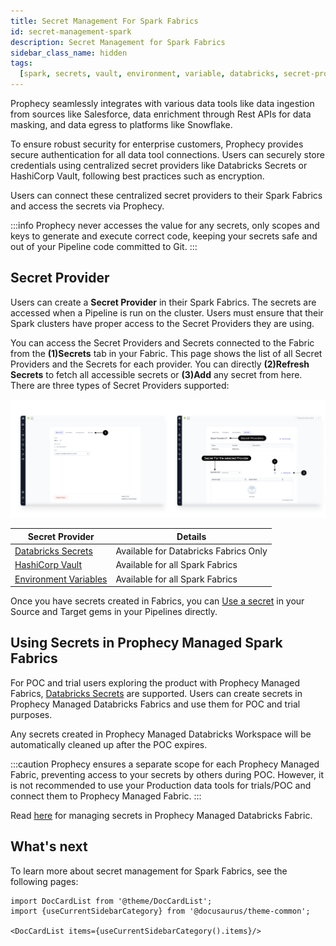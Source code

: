 ```yaml
---
title: Secret Management For Spark Fabrics
id: secret-management-spark
description: Secret Management for Spark Fabrics
sidebar_class_name: hidden
tags:
  [spark, secrets, vault, environment, variable, databricks, secret-provider]
---
```


Prophecy seamlessly integrates with various data tools like data ingestion from sources like Salesforce, data enrichment through Rest APIs for data masking, and data egress to platforms like Snowflake.

To ensure robust security for enterprise customers, Prophecy provides secure authentication for all data tool connections. Users can securely store credentials using centralized secret providers like Databricks Secrets or HashiCorp Vault, following best practices such as encryption.

Users can connect these centralized secret providers to their Spark Fabrics and access the secrets via Prophecy.

:::info
Prophecy never accesses the value for any secrets, only scopes and keys to generate and execute correct code, keeping your secrets safe and out of your Pipeline code committed to Git.
:::

## Secret Provider

Users can create a **Secret Provider** in their Spark Fabrics. The secrets are accessed when a Pipeline is run on the cluster.
Users must ensure that their Spark clusters have proper access to the Secret Providers they are using.

You can access the Secret Providers and Secrets connected to the Fabric from the **(1)Secrets** tab in your Fabric.
This page shows the list of all Secret Providers and the Secrets for each provider. You can directly **(2)Refresh Secrets** to fetch all accessible secrets or **(3)Add** any secret from here. There are three types of Secret Providers supported:

![secret_screen](img/Secret_provider_Screen.png)

| Secret Provider                            | Details                               |
| ------------------------------------------ | ------------------------------------- |
| [Databricks Secrets](./databricks-secrets) | Available for Databricks Fabrics Only |
| [HashiCorp Vault](./hashicorp-vault)       | Available for all Spark Fabrics       |
| [Environment Variables](./env-variable)    | Available for all Spark Fabrics       |

Once you have secrets created in Fabrics, you can [Use a secret](./using-secrets.md) in your Source and Target gems in your Pipelines directly.

## Using Secrets in Prophecy Managed Spark Fabrics

For POC and trial users exploring the product with Prophecy Managed Fabrics, [Databricks Secrets](./databricks-secrets.md#managing-secrets-for-prophecy-managed-databricks) are supported. Users can create secrets in Prophecy Managed Databricks Fabrics and use them for POC and trial purposes.

Any secrets created in Prophecy Managed Databricks Workspace will be automatically cleaned up after the POC expires.

:::caution
Prophecy ensures a separate scope for each Prophecy Managed Fabric, preventing access to your secrets by others during POC. However, it is not recommended to use your Production data tools for trials/POC and connect them to Prophecy Managed Fabric.
:::

Read [here](./databricks-secrets.md#managing-secrets-for-prophecy-managed-databricks) for managing secrets in Prophecy Managed Databricks Fabric.

## What's next

To learn more about secret management for Spark Fabrics, see the following pages:

```mdx-code-block
import DocCardList from '@theme/DocCardList';
import {useCurrentSidebarCategory} from '@docusaurus/theme-common';

<DocCardList items={useCurrentSidebarCategory().items}/>
```
